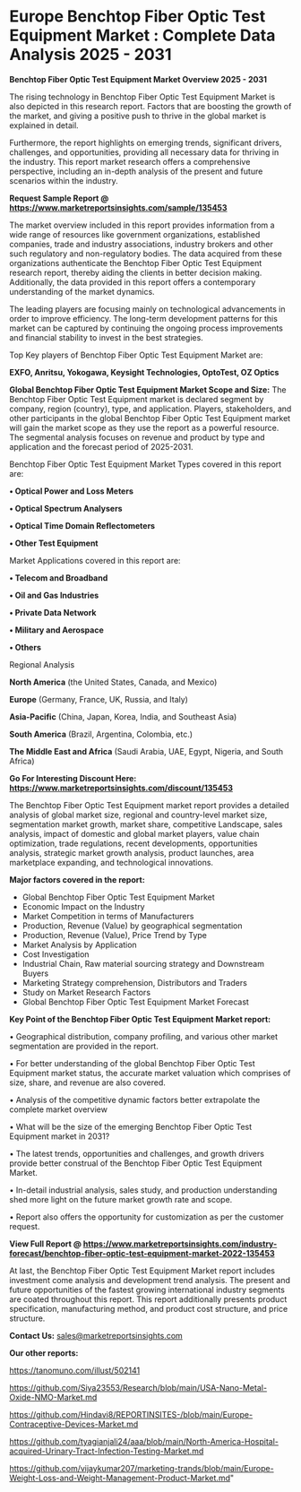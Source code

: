 # Europe Benchtop Fiber Optic Test Equipment Market : Complete Data Analysis 2025 - 2031

<Strong> Benchtop Fiber Optic Test Equipment Market Overview 2025 - 2031</strong>

The rising technology in Benchtop Fiber Optic Test Equipment Market is also depicted in this research report. Factors that are boosting the growth of the market, and giving a positive push to thrive in the global market is explained in detail.

Furthermore, the report highlights on emerging trends, significant drivers, challenges, and opportunities, providing all necessary data for thriving in the industry. This report market research offers a comprehensive perspective, including an in-depth analysis of the present and future scenarios within the industry.

<strong>Request Sample Report @ <a href=https://www.marketreportsinsights.com/sample/135453>https://www.marketreportsinsights.com/sample/135453</a></strong>

The market overview included in this report provides information from a wide range of resources like government organizations, established companies, trade and industry associations, industry brokers and other such regulatory and non-regulatory bodies. The data acquired from these organizations authenticate the Benchtop Fiber Optic Test Equipment research report, thereby aiding the clients in better decision making. Additionally, the data provided in this report offers a contemporary understanding of the market dynamics.

The leading players are focusing mainly on technological advancements in order to improve efficiency. The long-term development patterns for this market can be captured by continuing the ongoing process improvements and financial stability to invest in the best strategies.

Top Key players of Benchtop Fiber Optic Test Equipment Market are:

<strong>EXFO, Anritsu, Yokogawa, Keysight Technologies, OptoTest, OZ Optics</strong>

<strong><b>Global Benchtop Fiber Optic Test Equipment Market Scope and Size:</b></strong>
The Benchtop Fiber Optic Test Equipment market is declared segment by company, region (country), type, and application. Players, stakeholders, and other participants in the global Benchtop Fiber Optic Test Equipment market will gain the market scope as they use the report as a powerful resource. The segmental analysis focuses on revenue and product by type and application and the forecast period of 2025-2031.

Benchtop Fiber Optic Test Equipment Market Types covered in this report are:

<strong>• Optical Power and Loss Meters

• Optical Spectrum Analysers

• Optical Time Domain Reflectometers

• Other Test Equipment</strong>

Market Applications covered in this report are:

<strong>• Telecom and Broadband

• Oil and Gas Industries

• Private Data Network

• Military and Aerospace

• Others</strong> 

Regional Analysis

<strong>North America</strong> (the United States, Canada, and Mexico)

<strong>Europe</strong> (Germany, France, UK, Russia, and Italy)

<strong>Asia-Pacific</strong> (China, Japan, Korea, India, and Southeast Asia)

<strong>South America</strong> (Brazil, Argentina, Colombia, etc.)

<strong>The Middle East and Africa</strong> (Saudi Arabia, UAE, Egypt, Nigeria, and South Africa)

<strong>Go For Interesting Discount Here: <a href=https://www.marketreportsinsights.com/discount/135453>https://www.marketreportsinsights.com/discount/135453</a></strong>

The Benchtop Fiber Optic Test Equipment market report provides a detailed analysis of global market size, regional and country-level market size, segmentation market growth, market share, competitive Landscape, sales analysis, impact of domestic and global market players, value chain optimization, trade regulations, recent developments, opportunities analysis, strategic market growth analysis, product launches, area marketplace expanding, and technological innovations.

<strong><b>Major factors covered in the report:</b></strong>
<ul>
  <li>Global Benchtop Fiber Optic Test Equipment Market </li>
  <li>Economic Impact on the Industry</li>
  <li>Market Competition in terms of Manufacturers</li>
  <li>Production, Revenue (Value) by geographical segmentation</li>
  <li>Production, Revenue (Value), Price Trend by Type</li>
  <li>Market Analysis by Application</li>
  <li>Cost Investigation</li>
  <li>Industrial Chain, Raw material sourcing strategy and Downstream Buyers</li>
  <li>Marketing Strategy comprehension, Distributors and Traders</li>
  <li>Study on Market Research Factors</li>
  <li>Global Benchtop Fiber Optic Test Equipment Market Forecast</li>
</ul>

<strong><b>Key Point of the Benchtop Fiber Optic Test Equipment Market report:</b></strong>

• Geographical distribution, company profiling, and various other market segmentation are provided in the report.

• For better understanding of the global Benchtop Fiber Optic Test Equipment market status, the accurate market valuation which comprises of size, share, and revenue are also covered.

• Analysis of the competitive dynamic factors better extrapolate the complete market overview

• What will be the size of the emerging Benchtop Fiber Optic Test Equipment market in 2031?

• The latest trends, opportunities and challenges, and growth drivers provide better construal of the Benchtop Fiber Optic Test Equipment Market.

• In-detail industrial analysis, sales study, and production understanding shed more light on the future market growth rate and scope.

• Report also offers the opportunity for customization as per the customer request.

<strong><b>View Full Report @ <a href=https://www.marketreportsinsights.com/industry-forecast/benchtop-fiber-optic-test-equipment-market-2022-135453>https://www.marketreportsinsights.com/industry-forecast/benchtop-fiber-optic-test-equipment-market-2022-135453</a></b></strong>


At last, the Benchtop Fiber Optic Test Equipment Market report includes investment come analysis and development trend analysis. The present and future opportunities of the fastest growing international industry segments are coated throughout this report. This report additionally presents product specification, manufacturing method, and product cost structure, and price structure.

<strong>Contact Us:</strong>
sales@marketreportsinsights.com

<strong>Our other reports:</strong>

<a href=https://tanomuno.com/illust/502141>https://tanomuno.com/illust/502141</a>

<a href=https://github.com/Siya23553/Research/blob/main/USA-Nano-Metal-Oxide-NMO-Market.md>https://github.com/Siya23553/Research/blob/main/USA-Nano-Metal-Oxide-NMO-Market.md</a>

<a href=https://github.com/Hindavi8/REPORTINSITES-/blob/main/Europe-Contraceptive-Devices-Market.md>https://github.com/Hindavi8/REPORTINSITES-/blob/main/Europe-Contraceptive-Devices-Market.md</a>

<a href=https://github.com/tyagianjali24/aaa/blob/main/North-America-Hospital-acquired-Urinary-Tract-Infection-Testing-Market.md>https://github.com/tyagianjali24/aaa/blob/main/North-America-Hospital-acquired-Urinary-Tract-Infection-Testing-Market.md</a>

<a href=https://github.com/vijaykumar207/marketing-trands/blob/main/Europe-Weight-Loss-and-Weight-Management-Product-Market.md>https://github.com/vijaykumar207/marketing-trands/blob/main/Europe-Weight-Loss-and-Weight-Management-Product-Market.md</a>"
